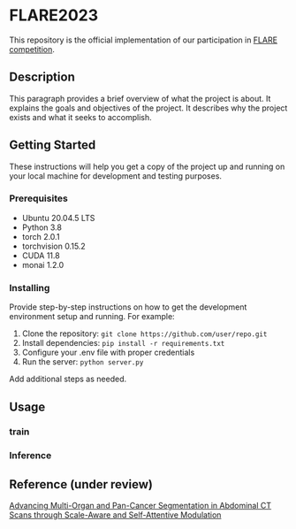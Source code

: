 # FLARE2023

This repository is the official implementation of our participation in [FLARE competition](https://codalab.lisn.upsaclay.fr/competitions/12239).

## Description

This paragraph provides a brief overview of what the project is about. It explains the goals and objectives of the project. It describes why the project exists and what it seeks to accomplish.  

## Getting Started

These instructions will help you get a copy of the project up and running on your local machine for development and testing purposes.

### Prerequisites
- Ubuntu 20.04.5 LTS
- Python 3.8
- torch 2.0.1
- torchvision 0.15.2
- CUDA 11.8
- monai 1.2.0


### Installing

Provide step-by-step instructions on how to get the development environment setup and running. For example:

1. Clone the repository: `git clone https://github.com/user/repo.git`
2. Install dependencies: `pip install -r requirements.txt` 
3. Configure your .env file with proper credentials
4. Run the server: `python server.py`

Add additional steps as needed.

## Usage


### train

### Inference


## Reference (under review)
[Advancing Multi-Organ and Pan-Cancer
Segmentation in Abdominal CT Scans through
Scale-Aware and Self-Attentive Modulation](https://openreview.net/forum?id=Mz7HMmc01M)
